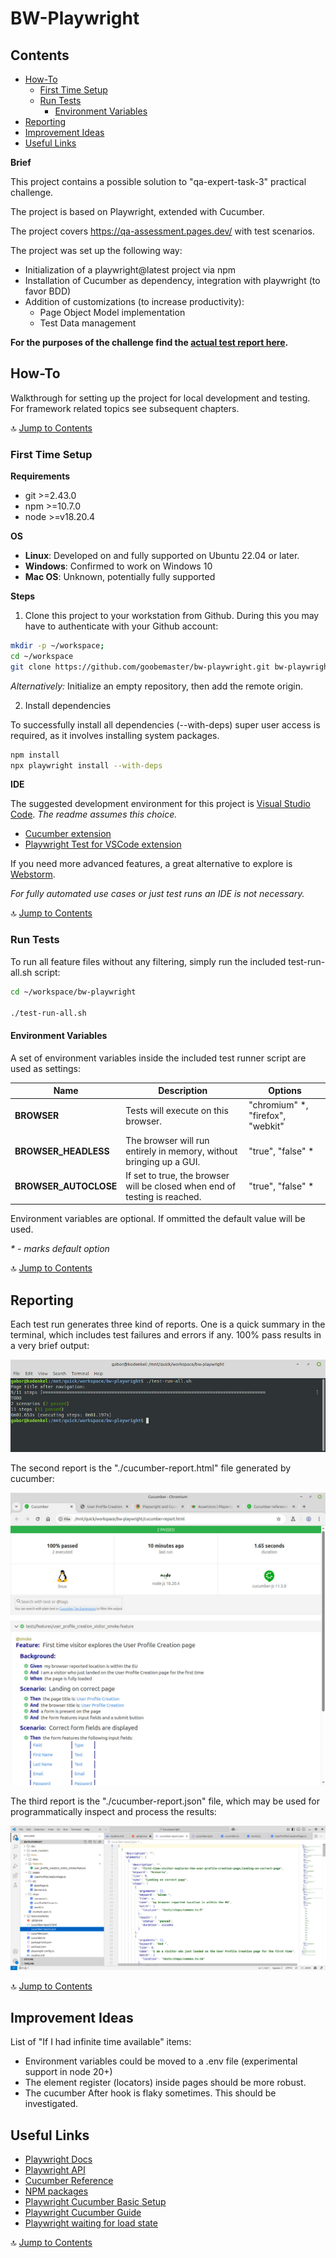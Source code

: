 # BW-Playwright

## Contents

- [How-To](#how-to)
  - [First Time Setup](#first-time-setup)
  - [Run Tests](#run-tests)
    - [Environment Variables](#environment-variables)
- [Reporting](#reporting)
- [Improvement Ideas](#improvement-ideas)
- [Useful Links](#useful-links)

**Brief**

This project contains a possible solution to "qa-expert-task-3" practical challenge.

The project is based on Playwright, extended with Cucumber.

The project covers https://qa-assessment.pages.dev/ with test scenarios.

The project was set up the following way:

- Initialization of a playwright@latest project via npm
- Installation of Cucumber as dependency, integration with playwright (to favor BDD)
- Addition of customizations (to increase productivity):
  - Page Object Model implementation
  - Test Data management

**For the purposes of the challenge find the [actual test report here](./doc/test-report.md).**

## How-To

Walkthrough for setting up the project for local development and testing. For framework related topics see subsequent chapters.

🔝 [Jump to Contents](#contents)

### First Time Setup

**Requirements**

- git >=2.43.0
- npm >=10.7.0
- node >=v18.20.4

**OS**

- **Linux**: Developed on and fully supported on Ubuntu 22.04 or later.
- **Windows**: Confirmed to work on Windows 10
- **Mac OS**: Unknown, potentially fully supported

**Steps**

1. Clone this project to your workstation from Github. During this you may have to authenticate with your Github account:

````bash
mkdir -p ~/workspace;
cd ~/workspace
git clone https://github.com/goobemaster/bw-playwright.git bw-playwright
````

_Alternatively:_ Initialize an empty repository, then add the remote origin.

2. Install dependencies

To successfully install all dependencies (--with-deps) super user access is required, as it involves installing system packages.

````bash
npm install
npx playwright install --with-deps
````

**IDE**

The suggested development environment for this project is [Visual Studio Code](https://code.visualstudio.com/). _The readme assumes this choice._

- [Cucumber extension](https://marketplace.visualstudio.com/items?itemName=CucumberOpen.cucumber-official)
- [Playwright Test for VSCode extension](https://marketplace.visualstudio.com/items?itemName=ms-playwright.playwright)

If you need more advanced features, a great alternative to explore is [Webstorm](https://www.jetbrains.com/webstorm/).

_For fully automated use cases or just test runs an IDE is not necessary._

🔝 [Jump to Contents](#contents)

### Run Tests

To run all feature files without any filtering, simply run the included test-run-all.sh script:

````bash
cd ~/workspace/bw-playwright

./test-run-all.sh
````

#### Environment Variables

A set of environment variables inside the included test runner script are used as settings:

| Name                  | Description                                                                | Options                           |
|-----------------------|----------------------------------------------------------------------------|-----------------------------------|
| **BROWSER**           | Tests will execute on this browser.                                        | "chromium" *, "firefox", "webkit" |
| **BROWSER_HEADLESS**  | The browser will run entirely in memory, without bringing up a GUI.        | "true", "false" *                 |
| **BROWSER_AUTOCLOSE** | If set to true, the browser will be closed when end of testing is reached. | "true", "false" *                 |

Environment variables are optional. If ommitted the default value will be used.

_* - marks default option_

🔝 [Jump to Contents](#contents)

## Reporting

Each test run generates three kind of reports. One is a quick summary in the terminal, which includes test failures and errors if any. 100% pass results in a very brief output:

[![Console output](/doc/test-run-all-console.jpg "Cucumber test run console output")](./doc/test-run-all-console.jpg)

The second report is the "./cucumber-report.html" file generated by cucumber:

[![HTML report](/doc/test-run-all-html.jpg "Cucumber test run HTML report")](./doc/test-run-all-html.jpg)

The third report is the "./cucumber-report.json" file, which may be used for programmatically inspect and process the results:

[![JSON report](/doc/test-run-all-json.jpg "Cucumber test run JSON report")](./doc/test-run-all-json.jpg)

🔝 [Jump to Contents](#contents)

## Improvement Ideas

List of "If I had infinite time available" items:

- Environment variables could be moved to a .env file (experimental support in node 20+)
- The element register (locators) inside pages should be more robust.
- The cucumber After hook is flaky sometimes. This should be investigated.

## Useful Links

- [Playwright Docs](https://playwright.dev/docs/test-assertions)
- [Playwright API](https://playwright.dev/docs/api/class-browser)
- [Cucumber Reference](https://cucumber.io/docs/cucumber/api)
- [NPM packages](https://www.npmjs.com/)
- [Playwright Cucumber Basic Setup](https://dev.to/akdevcraft/playwright-and-cucumber-are-the-best-tools-for-end-to-end-testing-a28)
- [Playwright Cucumber Guide](https://www.browserstack.com/guide/playwright-cucumber)
- [Playwright waiting for load state](https://webscrapingsite.com/blog/how-to-wait-for-page-to-fully-load-in-playwright/)

🔝 [Jump to Contents](#contents)